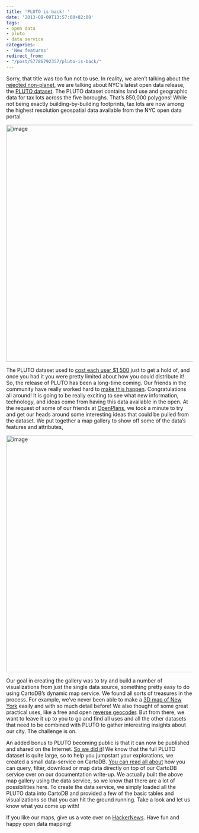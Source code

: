 ```yaml
---
title: 'PLUTO is back! '
date: '2013-08-09T13:57:00+02:00'
tags:
- open data
- pluto
- data service
categories:
- 'New features'
redirect_from:
- "/post/57786792357/pluto-is-back/"
---
```


Sorry, that title was too fun not to use. In reality, we aren’t talking about the <a href="http://xkcd.com/473/">rejected non-planet</a>, we are talking about NYC’s latest open data release, the <a href="http://www.nyc.gov/html/dcp/html/bytes/applbyte.shtml">PLUTO dataset</a>. The PLUTO dataset contains land use and geographic data for tax lots across the five boroughs. That’s 850,000 polygons! While not being exactly building-by-building footprints, tax lots are now among the highest resolution geospatial data available from the NYC open data portal. 

<a href="http://andrewxhill.github.io/cartodb-examples/scroll-story/pluto/index.html"><img alt="image" src="http://i.imgur.com/QCsrWtl.png" width="637px"/></a>

The PLUTO dataset used to <a href="http://spatialityblog.com/2013/04/04/a-modest-proposal-for-nyc-tax-parcel-data/">cost each user $1,500</a> just to get a hold of, and once you had it you were pretty limited about how you could distribute it! So, the release of PLUTO has been a long-time coming. Our friends in the community have really worked hard to <a href="http://codeforamerica.org/2013/07/25/epic-win-for-nycs-open-data-community-pluto-is-free/">make this happen</a>. Congratulations all around! It is going to be really exciting to see what new information, technology, and ideas come from having this data available in the open. At the request of some of our friends at <a href="http://openplans.org/">OpenPlans</a>, we took a minute to try and get our heads around some interesting ideas that could be pulled from the dataset. We put together a map gallery to show off some of the data’s features and attributes,

<a href="http://andrewxhill.github.io/cartodb-examples/scroll-story/pluto/index.html"><img alt="image" src="http://i.imgur.com/N0HE2jt.png" width="637px"/></a>

Our goal in creating the gallery was to try and build a number of visualizations from just the single data source, something pretty easy to do using CartoDB’s dynamic map service. We found all sorts of treasures in the process. For example, we’ve never been able to make a <a href="http://andrewxhill.github.io/cartodb-examples/scroll-story/pluto/index.html#4">3D map of New York</a> easily and with so much detail before! We also thought of some great practical uses, like a free and open <a href="http://pluto.cartodb.com/api/v2/sql?q=SELECT%20*%20FROM%20pluto_reverse_geocode(40.792276,-73.968219,3)">reverse geocoder</a>. But from there, we want to leave it up to you to go and find all uses and all the other datasets that need to be combined with PLUTO to gather interesting insights about our city. The challenge is on. 

An added bonus to PLUTO becoming public is that it can now be published and shared on the Internet. <a href="https://github.com/CartoDB/cartodb-pluto">So we did it</a>! We know that the full PLUTO dataset is quite large, so to help you jumpstart your explorations, we created a small data-service on CartoDB. <a href="https://github.com/CartoDB/cartodb-pluto">You can read all about</a> how you can query, filter, download or map data directly on top of our CartoDB service over on our documentation write-up. We actually built the above map gallery using the data service, so we know that there are a lot of possibilities here. To create the data service, we simply loaded all the PLUTO data into CartoDB and provided a few of the basic tables and visualizations so that you can hit the ground running. Take a look and let us know what you come up with! 

If you like our maps, give us a vote over on <a href="https://news.ycombinator.com/item?id=6183820">HackerNews</a>. Have fun and happy open data mapping!
